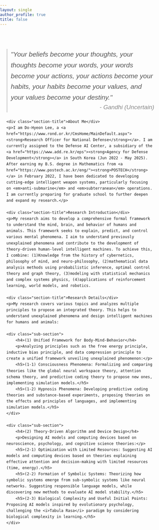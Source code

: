 ```yaml
---
layout: single
author_profile: true
title: false
---
```


<html lang="en">
<head>
<meta charset="UTF-8">
<meta name="viewport" content="width=device-width, initial-scale=1.0">
<title>Research Overview</title>
<style>
    body {
        font-family: 'Arial', sans-serif;
        line-height: 1.6;
        /* color: #333; */
        margin: 0;
        padding: 0;
    }
    .container {
        max-width: 800px;
        margin: 50px auto;
        padding: 20px;
    }
    .quote {
        font-size: 1.5em;
        font-style: italic;
        color: #555;
        margin-bottom: 20px;
        border-left: 4px solid #ddd;
        padding-left: 10px;
    }
    .quote span {
        display: block;
        text-align: right;
        font-size: 0.9em;
        color: #888;
    }
    .section-title {
        font-size: 1.5em;
        margin-bottom: 10px;
        color: #444;
    }
    .sub-section {
        margin-bottom: 20px;
    }
    h3 {
        color: #555;
    }
</style>
</head>
<body>
<div class="container">
    <div class="quote">
        "Your beliefs become your thoughts, your thoughts become your words, your words become your actions, your actions become your habits, your habits become your values, and your values become your destiny."
        <span>- Gandhi (Uncertain)</span>
    </div>
    
    <div class="section-title">About Me</div>
    <p>I am Do-Hyeon Lee, a <a href="https://www.rond.or.kr/CmsHome/MainDefault.aspx"><strong>Research Officer for National Defense</strong></a>. I am currently assigned to the Defense AI Center, a subsidiary of the <a href="https://www.add.re.kr/eps"><strong>Agency for Defense Development</strong></a> in South Korea (Jun 2022 - May 2025). After earning my B.S. degree in Mathematics from <a href="https://www.postech.ac.kr/eng/"><strong>POSTECH</strong></a> in February 2022, I have been dedicated to developing cutting-edge intelligent weapon systems, particularly focusing on <em>anti-submarine</em> and <em>subterranean</em> operations. I am currently preparing for graduate school to further deepen and expand my research.</p>
    
    <div class="section-title">Research Introduction</div>
    <p>My research aims to develop a comprehensive formal framework to understand the mind, brain, and behavior of humans and animals. This framework seeks to explain, predict, and control various mental phenomena. I aim to understand previously unexplained phenomena and contribute to the development of theory-driven human-level intelligent machines. To achieve this, I combine: (1)Knowledge from the history of cybernetics, philosophy of mind, and neuro-philosophy, (2)mathematical data analysis methods using probabilistic inference, optimal control theory and graph theory, (3)modeling with statistical mechanics and complex systems physics, (4)applications of reinforcement learning, world models, and robotics.
    
    <div class="section-title">Research Details</div>
    <p>My research covers various topics and analyzes multiple principles to propose an integrated theory. This helps to understand unexplained phenomena and design intelligent machines for humans and animals:
    
    <div class="sub-section">
        <h4>(1) Unified Framework for Body-Mind-Behavior</h4>
        <p>Analyzing principles such as the free energy principle, inductive bias principle, and data compression principle to create a unified framework unveiling unexplained phenomenon:</p>
        <h5>(1-1) Consciousness Phenomena: Formalizing and comparing theories like the global neural workspace theory, attention schema theory, and predictive coding theory to propose new ones, implementing simulation models.</h5>
        <h5>(1-2) Hypnosis Phenomena: Developing predictive coding theories and substance-based experiments, proposing theories on the effects and principles of languages, and implementing simulation models.</h5>
    </div>
    
    <div class="sub-section">
        <h4>(2) Theory-Driven Algorithm and Device Design</h4>
        <p>Designing AI models and computing devices based on neuroscience, psychology, and cognitive science theories:</p>
        <h5>(2-1) Optimization with Limited Resources: Suggesting AI models and computing devices based on theories explaining effective attention and decision-making with limited resources (time, energy).</h5>
        <h5>(2-2) Formation of Symbolic Systems: Theorizing how symbolic systems emerge from sub-symbolic systems like neural networks. Suggesting responsible language models, while discovering new methods to evaluate AI model stability.</h5>
        <h5>(2-3) Biological Complexity and Useful Initial Points: Proposing AI models inspired by evolutionary psychology, challenging the <i>Tabula Rasa</i> paradigm by considering biological complexity in learning.</h5>
    </div>
</div>
</body>
</html>
